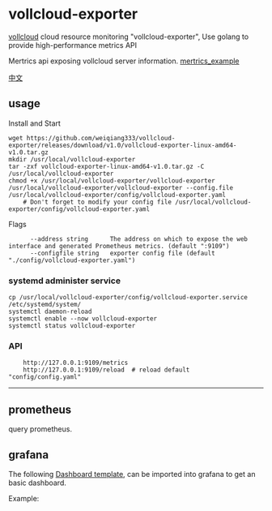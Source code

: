 # vollcloud-exporter
[vollcloud](https://vollcloud.com/) cloud resource monitoring "vollcloud-exporter", Use golang to provide high-performance metrics API

Mertrics api exposing vollcloud server information. [mertrics_example](./docs/mertrics_example)

[中文](README-cn.md)

## usage
Install and Start
```shell
wget https://github.com/weiqiang333/vollcloud-exporter/releases/download/v1.0/vollcloud-exporter-linux-amd64-v1.0.tar.gz
mkdir /usr/local/vollcloud-exporter
tar -zxf vollcloud-exporter-linux-amd64-v1.0.tar.gz -C /usr/local/vollcloud-exporter
chmod +x /usr/local/vollcloud-exporter/vollcloud-exporter
/usr/local/vollcloud-exporter/vollcloud-exporter --config.file /usr/local/vollcloud-exporter/config/vollcloud-exporter.yaml
    # Don't forget to modify your config file /usr/local/vollcloud-exporter/config/vollcloud-exporter.yaml
```

Flags
```
      --address string      The address on which to expose the web interface and generated Prometheus metrics. (default ":9109")
      --configfile string   exporter config file (default "./config/vollcloud-exporter.yaml")
```

### systemd administer service
```
cp /usr/local/vollcloud-exporter/config/vollcloud-exporter.service /etc/systemd/system/
systemctl daemon-reload
systemctl enable --now vollcloud-exporter
systemctl status vollcloud-exporter
```

### API
```
    http://127.0.0.1:9109/metrics
    http://127.0.0.1:9109/reload  # reload default "config/config.yaml"
```

---
## prometheus
query prometheus.


## grafana
The following [Dashboard template](./docs/granfana.json), can be imported into grafana to get an basic dashboard.

Example:

